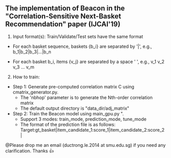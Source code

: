 ## The implementation of Beacon in the "Correlation-Sensitive Next-Basket Recommendation" paper (IJCAI'19)


1. Input format(s): Train/Validate/Test sets have the same format

 - For each basket sequence, baskets {b_i} are separated by '|', e.g., b_1|b_2|b_3|...|b_n

 - For each basket b_i, items {v_j} are separated by a space ' ', e.g., v_1 v_2 v_3 ... v_m

2. How to train:
 - Step 1: Generate pre-computed correlation matrix C using cmatrix_generator.py. 
     + The 'nbhop' parameter is to generate the Nth-order correlation matrix
     + The default output directory is "data_dir/adj_matrix"
 - Step 2: Train the Beacon model using main_gpu.py ".
     + Support 3 modes: train_mode, prediction_mode, tune_mode
     + The format of the prediction file is as follows: 
       Target:gt_basket|item_candidate_1:score_1|item_candidate_2:score_2|

@Please drop me an email (ductrong.le.2014 at smu.edu.sg) if you need any clarification. Thanks :+1:
